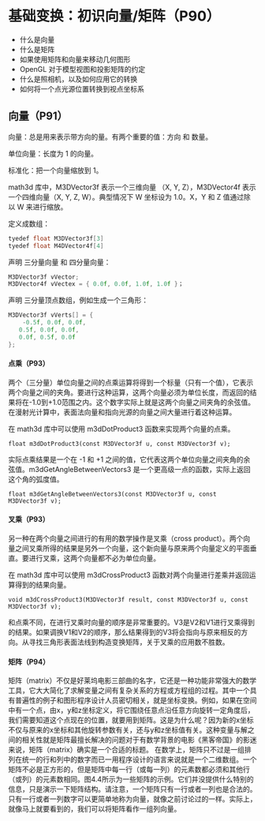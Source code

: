 # 基础变换：初识向量/矩阵（P90）

- 什么是向量
- 什么是矩阵
- 如果使用矩阵和向量来移动几何图形
- OpenGL 对于模型视图和投影矩阵的约定
- 什么是照相机，以及如何应用它的转换
- 如何将一个点光源位置转换到视点坐标系



## 向量（P91）

向量：总是用来表示带方向的量。有两个重要的值：方向 和 数量。

单位向量：长度为 1 的向量。

标准化：把一个向量缩放到 1。

math3d 库中，M3DVector3f 表示一个三维向量 （X, Y, Z），M3DVector4f 表示一个四维向量（X, Y, Z, W）。典型情况下 W 坐标设为 1.0。X，Y 和 Z 值通过除以 W 来进行缩放。

定义成数组：

```c++
tyedef float M3DVector3f[3]
tyedef float M4DVector4f[4]
```

声明 三分量向量 和 四分量向量：

```c++
M3DVector3f vVector;
M3DVector4f vVectex = { 0.0f, 0.0f, 1.0f, 1.0f }；
```

声明 三分量顶点数组，例如生成一个三角形：

```c++
M3DVector3f vVerts[] = {
	-0.5f, 0.0f, 0.0f,
   0.5f, 0.0f, 0.0f,
   0.0f, 0.5f, 0.0f
};
```



#### 点乘（P93）

两个（三分量）单位向量之间的点乘运算将得到一个标量（只有一个值），它表示两个向量之间的夹角。要进行这种运算，这两个向量必须为单位长度，而返回的结果将在-1.0到+1.0范围之内。这个数字实际上就是这两个向量之间夹角的余弦值。在漫射光计算中，表面法向量和指向光源的向量之间大量进行着这种运算。

在 math3d 库中可以使用 m3dDotProduct3 函数来实现两个向量的点乘。

```objc
float m3dDotProduct3(const M3DVector3f u, const M3DVector3f v);
```

实际点乘结果是一个在 -1 和 +1 之间的值，它代表这两个单位向量之间夹角的余弦值。m3dGetAngleBetweenVectors3 是一个更高级一点的函数，实际上返回这个角的弧度值。

```objc
float m3dGetAngleBetweenVectors3(const M3DVector3f u, const M3DVector3f v);
```



#### 叉乘（P93）

另一种在两个向量之间进行的有用的数学操作是叉乘（cross product）。两个向量之间叉乘所得的结果是另外一个向量，这个新向量与原来两个向量定义的平面垂直。要进行叉乘，这两个向量都不必为单位向量。

在 math3d 库中可以使用 m3dCrossProduct3 函数对两个向量进行差乘并返回运算得到的结果向量。

```objc
void m3dCrossProduct3(M3DVector3f result, const M3DVector3f u, const M3DVector3f v);
```

和点乘不同，在进行叉乘时向量的顺序是非常重要的。V3是V2和V1进行叉乘得到的结果。如果调换V1和V2的顺序，那么结果得到的V3将会指向与原来相反的方向。从寻找三角形表面法线到构造变换矩阵，关于叉乘的应用数不胜数。



#### 矩阵（P94）

矩阵（matrix）不仅是好莱坞电影三部曲的名字，它还是一种功能非常强大的数学工具，它大大简化了求解变量之间有复杂关系的方程或方程组的过程。其中一个具有普遍性的例子和图形程序设计人员密切相关，就是坐标变换。例如，如果在空间中有一个点，由x，y和z坐标定义，将它围绕任意点沿任意方向旋转一定角度后，我们需要知道这个点现在的位置，就要用到矩阵。这是为什么呢？因为新的x坐标不仅与原来的x坐标和其他旋转参数有关，还与y和z坐标值有关。这种变量与解之间的相关性就是矩阵最擅长解决的问题对于有数学背景的电影《黑客帝国》的影迷来说，矩阵（matrix）确实是一个合适的标题。
在数学上，矩阵只不过是一组排列在统一的行和列中的数字而已一用程序设计的语言来说就是一个二维数组。一个矩阵不必是正方形的，但是矩阵中每一行（或每一列）的元素数都必须和其他行（或列）的元素数相同。图4.4所示为一些矩阵的示例。它们并没提供什么特别的信息，只是演示一下矩阵结构。请注意，一个矩阵只有一行或者一列也是合法的。只有一行或者一列数字可以更简单地称为向量，就像之前讨论过的一样。实际上，就像马上就要看到的，我们可以将矩阵看作一组列向量。










































